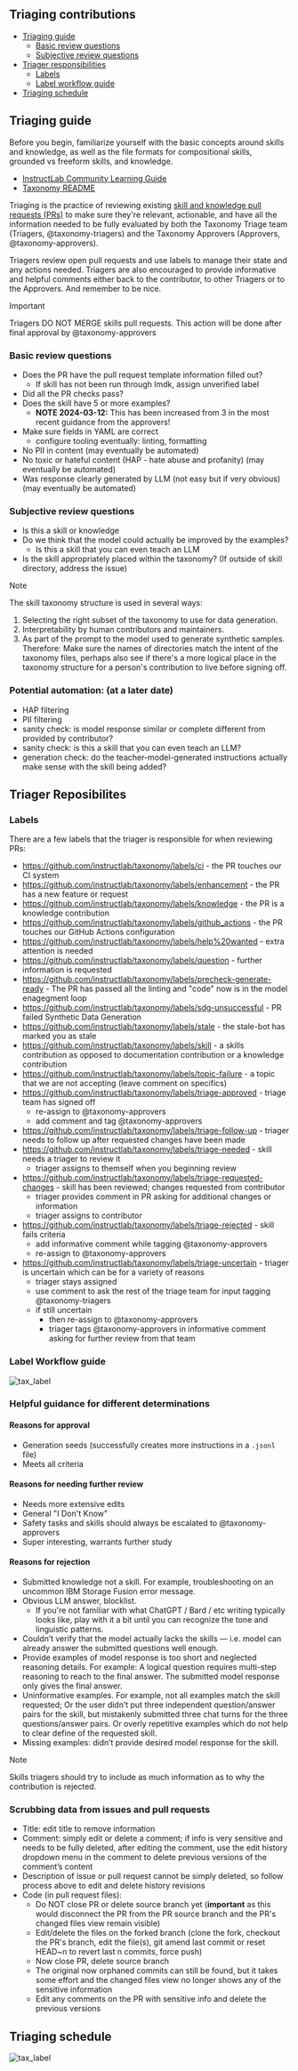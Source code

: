 ## Triaging contributions

- [Triaging guide](#triaging-guide)
  - [Basic review questions](#basic-review-questions)
  - [Subjective review questions](#subjective-review-questions)
- [Triager responsibilities](#triager-reposibilites)
  - [Labels](#labels)
  - [Label workflow guide](#label-workflow-guide)
- [Triaging schedule](#triaging-schedule)

## Triaging guide

Before you begin, familiarize yourself with the basic concepts around skills and knowledge, as well as the file formats for compositional skills, grounded vs freeform skills, and knowledge.

- [InstructLab Community Learning Guide](https://github.com/instructlab/community/blob/main/docs/README.md)
- [Taxonomy README](../README.md)

Triaging is the practice of reviewing existing [skill and knowledge pull requests (PRs)](https://github.com/instructlab/taxonomy/pulls?q=is%3Apr+is%3Aopen+label%3Askill) to make sure they're relevant, actionable, and have all the information needed to be fully evaluated by both the Taxonomy Triage team (Triagers, @taxonomy-triagers) and the Taxonomy Approvers (Approvers, @taxonomy-approvers).

Triagers review open pull requests and use labels to manage their state and any actions needed. Triagers are also encouraged to provide informative and helpful comments either back to the contributor, to other Triagers or to the Approvers. And remember to be nice.

> [!IMPORTANT]
> Triagers DO NOT MERGE skills pull requests. This action will be done after final approval by @taxonomy-approvers

### Basic review questions

- Does the PR have the pull request template information filled out?
  - If skill has not been run through lmdk, assign unverified label
- Did all the PR checks pass?
- Does the skill have 5 or more examples?
  - **NOTE 2024-03-12:** This has been increased from 3 in the most recent guidance from the approvers!
- Make sure fields in YAML are correct
  - configure tooling eventually: linting, formatting
- No PII in content (may eventually be automated)
- No toxic or hateful content (HAP - hate abuse and profanity) (may eventually be automated)
- Was response clearly generated by LLM (not easy but if very obvious) (may eventually be automated)

### Subjective review questions

- Is this a skill or knowledge
- Do we think that the model could actually be improved by the examples?
  - Is this a skill that you can even teach an LLM
- Is the skill appropriately placed within the taxonomy? (If outside of skill directory, address the issue)

> [!NOTE]
> The skill taxonomy structure is used in several ways:
>
> 1. Selecting the right subset of the taxonomy to use for data generation.
> 2. Interpretability by human contributors and maintainers.
> 3. As part of the prompt to the model used to generate synthetic samples.
> Therefore: Make sure the names of directories match the intent of the
> taxonomy files, perhaps also see if there's a more logical place in the
> taxonomy structure for a person's contribution to live before signing off.

### Potential automation: (at a later date)

- HAP filtering
- PII filtering
- sanity check: is model response similar or complete different from provided by contributor?
- sanity check: is this a skill that you can even teach an LLM?
- generation check: do the teacher-model-generated instructions actually make sense with the skill being added?

## Triager Reposibilites

### Labels

There are a few labels that the triager is responsible for when reviewing PRs:

- https://github.com/instructlab/taxonomy/labels/ci - the PR touches our CI system
- https://github.com/instructlab/taxonomy/labels/enhancement - the PR has a new feature or request
- https://github.com/instructlab/taxonomy/labels/knowledge - the PR is a knowledge contribution
- https://github.com/instructlab/taxonomy/labels/github_actions - the PR touches our GitHub Actions configuration
- https://github.com/instructlab/taxonomy/labels/help%20wanted - extra attention is needed
- https://github.com/instructlab/taxonomy/labels/question - further information is requested
- https://github.com/instructlab/taxonomy/labels/precheck-generate-ready - The PR has passed all the linting and "code" now is in the model enagegment loop
- https://github.com/instructlab/taxonomy/labels/sdg-unsuccessful - PR failed Synthetic Data Generation
- https://github.com/instructlab/taxonomy/labels/stale - the stale-bot has marked you as stale
- https://github.com/instructlab/taxonomy/labels/skill - a skills contribution as opposed to documentation contribution or a knowledge contribution
- https://github.com/instructlab/taxonomy/labels/topic-failure - a topic that we are not accepting (leave comment on specifics)
- https://github.com/instructlab/taxonomy/labels/triage-approved - triage team has signed off
  - re-assign to @taxonomy-approvers
  - add comment and tag @taxonomy-approvers
- https://github.com/instructlab/taxonomy/labels/triage-follow-up - triager needs to follow up after requested changes have been made
- https://github.com/instructlab/taxonomy/labels/triage-needed - skill needs a triager to review it
  - triager assigns to themself when you beginning review
- https://github.com/instructlab/taxonomy/labels/triage-requested-changes - skill has been reviewed; changes requested from contributor
  - triager provides comment in PR asking for additional changes or information
  - triager assigns to contributor
- https://github.com/instructlab/taxonomy/labels/triage-rejected - skill fails criteria
  - add informative comment while tagging @taxonomy-approvers
  - re-assign to @taxonomy-approvers
- https://github.com/instructlab/taxonomy/labels/triage-uncertain - triager is uncertain which can be for a variety of reasons
  - triager stays assigned
  - use comment to ask the rest of the triage team for input tagging @taxonomy-triagers
  - if still uncertain
    - then re-assign to @taxonomy-approvers
    - triager tags @taxonomy-approvers in informative comment asking for further review from that team

### Label Workflow guide

![tax_label](../assets/tax_labels.png)

### Helpful guidance for different determinations

#### Reasons for approval

- Generation seeds (successfully creates more instructions in a `.jsonl` file)
- Meets all criteria

#### Reasons for needing further review

- Needs more extensive edits
- General "I Don't Know"
- Safety tasks and skills should always be escalated to @taxonomy-approvers
- Super interesting, warrants further study

#### Reasons for rejection

- Submitted knowledge not a skill. For example, troubleshooting on an uncommon IBM Storage Fusion error message.
- Obvious LLM answer, blocklist.
  - If you're not familiar with what ChatGPT / Bard / etc writing typically looks like, play with it a bit until you can recognize the tone and linguistic patterns.
- Couldn’t verify that the model actually lacks the skills — i.e. model can already answer the submitted questions well enough.
- Provide examples of model response is too short and neglected reasoning details. For example: A logical question requires multi-step reasoning to reach to the final answer. The submitted model response only gives the final answer.
- Uninformative examples. For example, not all examples match the skill requested; Or the user didn’t put three independent question/answer pairs for the skill, but mistakenly submitted three chat turns for the three questions/answer pairs. Or overly repetitive examples which do not help to clear define of the requested skill.
- Missing examples: didn’t provide desired model response for the skill.

> [!NOTE]
> Skills triagers should try to include as much information as to why the contribution is rejected.
>
### Scrubbing data from issues and pull requests

- Title: edit title to remove information
- Comment: simply edit or delete a comment; if info is very sensitive and needs to be fully deleted, after editing the comment, use the edit history dropdown menu in the comment to delete previous versions of the comment’s content
- Description of issue or pull request cannot be simply deleted, so follow process above to edit and delete history revisions
- Code (in pull request files):
  - Do NOT close PR or delete source branch yet (**important** as this would disconnect the PR from the PR source branch and the PR's changed files view remain visible)
  - Edit/delete the files on the forked branch (clone the fork, checkout the PR's branch, edit the file(s), git amend last commit or reset HEAD~n to revert last n commits, force push)
  - Now close PR, delete source branch
  - The original now orphaned commits can still be found, but it takes some effort and the changed files view no longer shows any of the sensitive information
  - Edit any comments on the PR with sensitive info and delete the previous versions

## Triaging schedule

![tax_label](../assets/triage_schedule.png)
